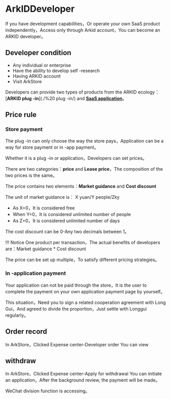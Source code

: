 # ArkIDDeveloper

If you have development capabilities，Or operate your own SaaS product independently，Access only through Arkid account，You can become an ARKID developer。

## Developer condition

* Any individual or enterprise
* Have the ability to develop self -research
* Having ARKID account
* Visit ArkStore

Developers can provide two types of products from the ARKID ecology：[**ARKID plug -in**](./%20 plug -in/) and [**SaaS application**](./application/)。

## Price rule

### Store payment

The plug -in can only choose the way the store pays，Application can be a way for store payment or in -app payment。

Whether it is a plug -in or application，Developers can set prices。

There are two categories：**price** and **Lease price**，The composition of the two prices is the same。

The price contains two elements：**Market guidance** and **Cost discount**

The unit of market guidance is： X yuan/Y people/Zky

* As X=0，It is considered free
* When Y=0，It is considered unlimited number of people
* As Z=0，It is considered unlimited number of days

The cost discount can be 0-Any two decimals between 1。

!!! Notice
    One product per transaction，The actual benefits of developers are：Market guidance * Cost discount

The price can be set up multiple，To satisfy different pricing strategies。

### In -application payment

Your application can not be paid through the store，It is the user to complete the payment on your own application payment page by yourself。

This situation，Need you to sign a related cooperation agreement with Long Gui，And agreed to divide the proportion，Just settle with Longgui regularly。

## Order record

In ArkStore，Clicked Expense center-Developer order You can view

## withdraw

In ArkStore，Clicked Expense center-Apply for withdrawal You can initiate an application，After the background review, the payment will be made。

WeChat division function is accessing。
